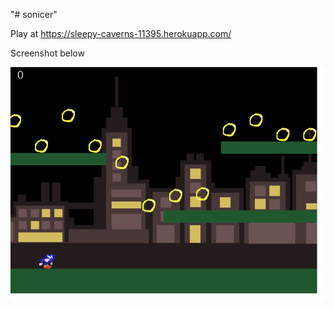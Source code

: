 "# sonicer" 

Play at https://sleepy-caverns-11395.herokuapp.com/

Screenshot below 

![Gameplay](gamepic.PNG)
